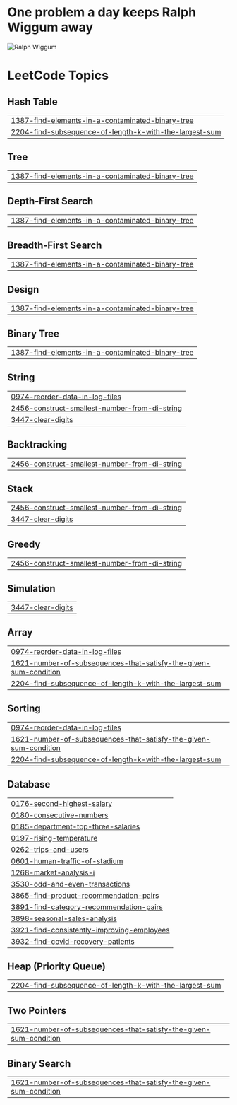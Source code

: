 # One problem a day keeps Ralph Wiggum away

![Ralph Wiggum](https://upload.wikimedia.org/wikipedia/en/thumb/1/14/Ralph_Wiggum.png/220px-Ralph_Wiggum.png)

<!---LeetCode Topics Start-->
# LeetCode Topics
## Hash Table
|  |
| ------- |
| [1387-find-elements-in-a-contaminated-binary-tree](https://github.com/OmarFarag95/problem-solving/tree/master/1387-find-elements-in-a-contaminated-binary-tree) |
| [2204-find-subsequence-of-length-k-with-the-largest-sum](https://github.com/OmarFarag95/problem-solving/tree/master/2204-find-subsequence-of-length-k-with-the-largest-sum) |
## Tree
|  |
| ------- |
| [1387-find-elements-in-a-contaminated-binary-tree](https://github.com/OmarFarag95/problem-solving/tree/master/1387-find-elements-in-a-contaminated-binary-tree) |
## Depth-First Search
|  |
| ------- |
| [1387-find-elements-in-a-contaminated-binary-tree](https://github.com/OmarFarag95/problem-solving/tree/master/1387-find-elements-in-a-contaminated-binary-tree) |
## Breadth-First Search
|  |
| ------- |
| [1387-find-elements-in-a-contaminated-binary-tree](https://github.com/OmarFarag95/problem-solving/tree/master/1387-find-elements-in-a-contaminated-binary-tree) |
## Design
|  |
| ------- |
| [1387-find-elements-in-a-contaminated-binary-tree](https://github.com/OmarFarag95/problem-solving/tree/master/1387-find-elements-in-a-contaminated-binary-tree) |
## Binary Tree
|  |
| ------- |
| [1387-find-elements-in-a-contaminated-binary-tree](https://github.com/OmarFarag95/problem-solving/tree/master/1387-find-elements-in-a-contaminated-binary-tree) |
## String
|  |
| ------- |
| [0974-reorder-data-in-log-files](https://github.com/OmarFarag95/problem-solving/tree/master/0974-reorder-data-in-log-files) |
| [2456-construct-smallest-number-from-di-string](https://github.com/OmarFarag95/problem-solving/tree/master/2456-construct-smallest-number-from-di-string) |
| [3447-clear-digits](https://github.com/OmarFarag95/problem-solving/tree/master/3447-clear-digits) |
## Backtracking
|  |
| ------- |
| [2456-construct-smallest-number-from-di-string](https://github.com/OmarFarag95/problem-solving/tree/master/2456-construct-smallest-number-from-di-string) |
## Stack
|  |
| ------- |
| [2456-construct-smallest-number-from-di-string](https://github.com/OmarFarag95/problem-solving/tree/master/2456-construct-smallest-number-from-di-string) |
| [3447-clear-digits](https://github.com/OmarFarag95/problem-solving/tree/master/3447-clear-digits) |
## Greedy
|  |
| ------- |
| [2456-construct-smallest-number-from-di-string](https://github.com/OmarFarag95/problem-solving/tree/master/2456-construct-smallest-number-from-di-string) |
## Simulation
|  |
| ------- |
| [3447-clear-digits](https://github.com/OmarFarag95/problem-solving/tree/master/3447-clear-digits) |
## Array
|  |
| ------- |
| [0974-reorder-data-in-log-files](https://github.com/OmarFarag95/problem-solving/tree/master/0974-reorder-data-in-log-files) |
| [1621-number-of-subsequences-that-satisfy-the-given-sum-condition](https://github.com/OmarFarag95/problem-solving/tree/master/1621-number-of-subsequences-that-satisfy-the-given-sum-condition) |
| [2204-find-subsequence-of-length-k-with-the-largest-sum](https://github.com/OmarFarag95/problem-solving/tree/master/2204-find-subsequence-of-length-k-with-the-largest-sum) |
## Sorting
|  |
| ------- |
| [0974-reorder-data-in-log-files](https://github.com/OmarFarag95/problem-solving/tree/master/0974-reorder-data-in-log-files) |
| [1621-number-of-subsequences-that-satisfy-the-given-sum-condition](https://github.com/OmarFarag95/problem-solving/tree/master/1621-number-of-subsequences-that-satisfy-the-given-sum-condition) |
| [2204-find-subsequence-of-length-k-with-the-largest-sum](https://github.com/OmarFarag95/problem-solving/tree/master/2204-find-subsequence-of-length-k-with-the-largest-sum) |
## Database
|  |
| ------- |
| [0176-second-highest-salary](https://github.com/OmarFarag95/problem-solving/tree/master/0176-second-highest-salary) |
| [0180-consecutive-numbers](https://github.com/OmarFarag95/problem-solving/tree/master/0180-consecutive-numbers) |
| [0185-department-top-three-salaries](https://github.com/OmarFarag95/problem-solving/tree/master/0185-department-top-three-salaries) |
| [0197-rising-temperature](https://github.com/OmarFarag95/problem-solving/tree/master/0197-rising-temperature) |
| [0262-trips-and-users](https://github.com/OmarFarag95/problem-solving/tree/master/0262-trips-and-users) |
| [0601-human-traffic-of-stadium](https://github.com/OmarFarag95/problem-solving/tree/master/0601-human-traffic-of-stadium) |
| [1268-market-analysis-i](https://github.com/OmarFarag95/problem-solving/tree/master/1268-market-analysis-i) |
| [3530-odd-and-even-transactions](https://github.com/OmarFarag95/problem-solving/tree/master/3530-odd-and-even-transactions) |
| [3865-find-product-recommendation-pairs](https://github.com/OmarFarag95/problem-solving/tree/master/3865-find-product-recommendation-pairs) |
| [3891-find-category-recommendation-pairs](https://github.com/OmarFarag95/problem-solving/tree/master/3891-find-category-recommendation-pairs) |
| [3898-seasonal-sales-analysis](https://github.com/OmarFarag95/problem-solving/tree/master/3898-seasonal-sales-analysis) |
| [3921-find-consistently-improving-employees](https://github.com/OmarFarag95/problem-solving/tree/master/3921-find-consistently-improving-employees) |
| [3932-find-covid-recovery-patients](https://github.com/OmarFarag95/problem-solving/tree/master/3932-find-covid-recovery-patients) |
## Heap (Priority Queue)
|  |
| ------- |
| [2204-find-subsequence-of-length-k-with-the-largest-sum](https://github.com/OmarFarag95/problem-solving/tree/master/2204-find-subsequence-of-length-k-with-the-largest-sum) |
## Two Pointers
|  |
| ------- |
| [1621-number-of-subsequences-that-satisfy-the-given-sum-condition](https://github.com/OmarFarag95/problem-solving/tree/master/1621-number-of-subsequences-that-satisfy-the-given-sum-condition) |
## Binary Search
|  |
| ------- |
| [1621-number-of-subsequences-that-satisfy-the-given-sum-condition](https://github.com/OmarFarag95/problem-solving/tree/master/1621-number-of-subsequences-that-satisfy-the-given-sum-condition) |
<!---LeetCode Topics End-->